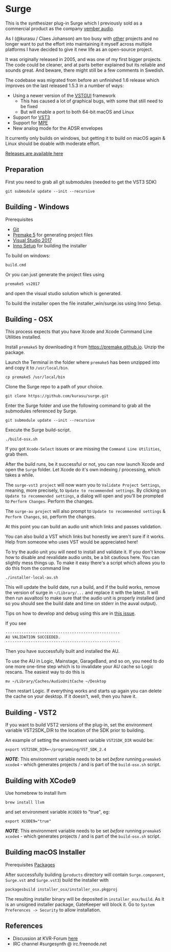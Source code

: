 # Surge

This is the synthesizer plug-in Surge which I previously sold as a commercial product as the company [vember audio](http://vemberaudio.se).

As I (@kurasu / Claes Johanson) am too busy with [other](http://bitwig.com) projects and no longer want to put the effort into maintaining it myself across multiple platforms I have decided to give it new life as an open-source project.

It was originally released in 2005, and was one of my first bigger projects. The code could be cleaner, and at parts better explained but its reliable and sounds great. And beware, there might still be a few comments in Swedish.

The codebase was migrated from before an unfinished 1.6 release which improves on the last released 1.5.3 in a number of ways:

* Using a newer version of the [VSTGUI](https://github.com/steinbergmedia/vstgui) framework
  * This has caused a lot of graphical bugs, with some that still need to be fixed
  * But will enable a port to both 64-bit macOS and Linux
* Support for [VST3](https://www.steinberg.net/en/company/technologies/vst3.html)
* Support for [MPE](https://www.midi.org/articles-old/midi-polyphonic-expression-mpe)
* New analog mode for the ADSR envelopes   

It currently only builds on windows, but getting it to build on macOS again & Linux should be doable with moderate effort.

[Releases are available here](https://github.com/kurasu/surge/releases)

## Preparation

First you need to grab all git submodules (needed to get the VST3 SDK)

```
git submodule update --init --recursive
```

## Building - Windows

Prerequisites

* [Git](https://git-scm.com/downloads)
* [Premake 5](https://premake.github.io/download.html#v5) for generating project files
* [Visual Studio 2017](https://visualstudio.microsoft.com/downloads/)
* [Inno Setup](http://jrsoftware.org/isdl.php) for building the installer

To build on windows:

```
build.cmd
```

Or you can just generate the project files using

```
premake5 vs2017
```

and open the visual studio solution which is generated.

To build the installer open the file installer_win/surge.iss using Inno Setup.

## Building - OSX

This process expects that you have Xcode and Xcode Command Line Utilities installed.

Install `premake5` by downloading it from  https://premake.github.io. Unzip the package.

Launch the Terminal in the folder where `premake5` has been unzipped into and copy it to `/usr/local/bin`.

```
cp premake5 /usr/local/bin
```
 
Clone the Surge repo to a path of your choice.

```
git clone https://github.com/kurasu/surge.git
```

Enter the Surge folder and use the following command to grab all the submodules referenced by Surge.

```
git submodule update --init --recursive
```

Execute the Surge build-script.

```
./build-osx.sh
```

If you got `Xcode-Select` issues or are missing the `Command Line Utilities`, grab them.

After the build runs, be it successful or not, you can now launch Xcode and open the `Surge` folder. Let Xcode do it's own indexing / processing, which takes a while.

The `surge-vst3 project` will now warn you to `Validate Project Settings`, meaning, more precisely, to `Update to recommended settings`. By clicking on `Update to recommended settings`, a dialog will open and you'll be prompted to `Perform Changes`. Perform the changes.

The `surge-au project` will also prompt to `Update to recommended settings` & `Perform Changes`, so, perform the changes.

At this point you can build an audio unit which links and passes validation. 

You can also build a VST which links but honestly we aren't sure if it works. Help from someone who uses VST would be appreciated here!

To try the audio unit you will need to install and validate it. If you don't know how to disable and revalidate audio units, be 
a bit cautious here. You can slightly mess things up. To make it easy there's a script which allows you to do this from the command line

```
./installer-local-au.sh
```

This will update the build date, run a build, and if the build works, remove the version of surge in `~/Library/...` 
and replace it with the latest. It will then run auvaltool to make sure that the audio unit is properly installed 
(and so you should see the build date and time on stderr in the auval output). 

Tips on how to develop and debug using this are in [this issue](https://github.com/kurasu/surge/issues/58).

If you see

```
--------------------------------------------------
AU VALIDATION SUCCEEDED.
--------------------------------------------------
```

Then you have successfully built and installed the AU. 

To use the AU in Logic, Mainstage, GarageBand, and so on, you need to do one more one-time step which is to invalidate your AU cache so Logic rescans. The easiest way to do this is

```
mv ~/Library/Caches/AudioUnitCache ~/Desktop
```

Then restart Logic. If everything works and starts up again you can delete the cache on your desktop. If it doesn't, well, then you have it.

## Building - VST2

If you want to build VST2 versions of the plug-in, set the environment variable VST2SDK_DIR to the location of the SDK prior to building.

An example of setting the environment variable `VST2SDK_DIR` would be:

```export VST2SDK_DIR=~/programming/VST_SDK_2.4```

***NOTE***: This environment variable needs to be set _before_ running `premake5 xcode4` - which generates projects / and is part of the `build-osx.sh` script.

## Building with XCode9

Use homebrew to install llvm

```brew install llvm```

and set environment variable `XCODE9` to "true", eg:

```export XCODE9="true"```

***NOTE***: This environment variable needs to be set _before_ running `premake5 xcode4` - which generates projects / and is part of the `build-osx.sh` script.

## Building macOS Installer

Prerequisites
[Packages](http://s.sudre.free.fr/Software/Packages/about.html)

After successfully building (`products` directory will contain `Surge.component`, `Surge.vst` and `Surge.vst3`) build the installer with

```packagesbuild installer_osx/installer_osx.pkgproj```

The resulting installer binary will be deposited in `installer_osx/build`.
As it is an unsigned installer package, GateKeeper will block it.  Go to `System Preferences -> Security` to allow installation.

## References

  * Discussion at KVR-Forum [here](https://www.kvraudio.com/forum/viewtopic.php?f=1&t=511922)
  * IRC channel #surgesynth @ irc.freenode.net
